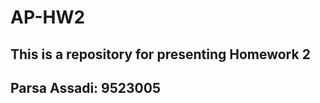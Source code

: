 # AP-HW2
This is a repository for presenting Homework 2
----------------------------------------
Parsa Assadi: 9523005
---------------------------------------------

